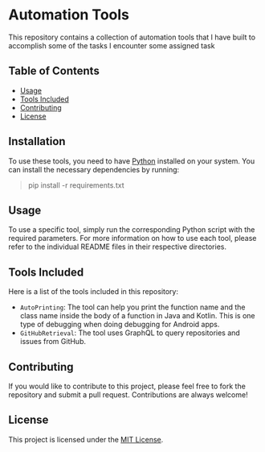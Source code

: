 # Automation Tools

This repository contains a collection of automation tools that I have built to accomplish some of the tasks I encounter some assigned task
## Table of Contents

- [Usage](#usage)
- [Tools Included](#tools-included)
- [Contributing](#contributing)
- [License](#license)

## Installation

To use these tools, you need to have [Python](https://www.python.org/downloads/) installed on your system. You can install the necessary dependencies by running:
> pip install -r requirements.txt

## Usage

To use a specific tool, simply run the corresponding Python script with the required parameters.  For more information on how to use each tool, please refer to the individual README files in their respective directories.

## Tools Included

Here is a list of the tools included in this repository:

- `AutoPrinting`: The tool can help you print the function name and the class name inside the body of a function in Java and Kotlin. This is one type of debugging when doing debugging for Android apps.
- `GitHubRetrieval`: The tool uses GraphQL to query repositories and issues from GitHub.

## Contributing

If you would like to contribute to this project, please feel free to fork the repository and submit a pull request. Contributions are always welcome!

## License

This project is licensed under the [MIT License](https://opensource.org/licenses/MIT).
